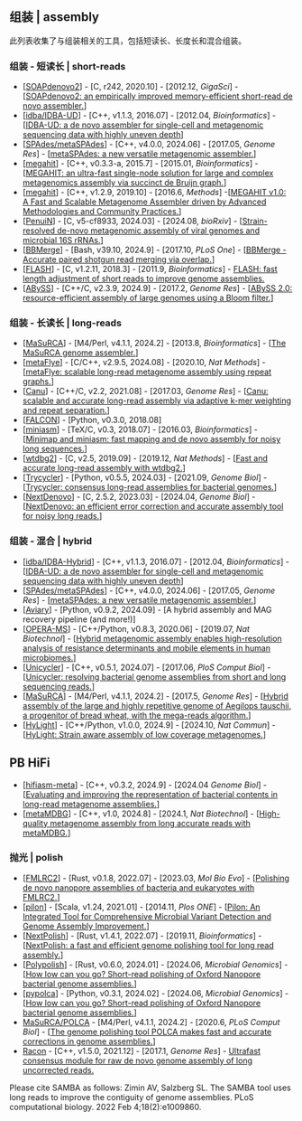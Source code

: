 ## 组装 | assembly

此列表收集了与组装相关的工具，包括短读长、长度长和混合组装。

### 组装 - 短读长 | short-reads
- [[SOAPdenovo2](https://github.com/aquaskyline/SOAPdenovo2)] - [C, r242, 2020.10] - [2012.12, _GigaSci_] - [[SOAPdenovo2: an empirically improved memory-efficient short-read de novo assembler.](https://doi.org/10.1186/2047-217X-1-18)]
- [[idba/IDBA-UD](https://github.com/loneknightpy/idba)] - [C++, v1.1.3, 2016.07] - [2012.04, _Bioinformatics_] - [[IDBA-UD: a de novo assembler for single-cell and metagenomic sequencing data with highly uneven depth](https://doi.org/10.1093/bioinformatics/bts174)]
- [[SPAdes/metaSPAdes](https://github.com/ablab/spades)] - [C++, v4.0.0, 2024.06] - [2017.05, _Genome Res_] - [[metaSPAdes: a new versatile metagenomic assembler.](https://doi.org/10.1101/gr.213959.116)]
- [[megahit](https://github.com/voutcn/megahit)] - [C++, v0.3.3-a, 2015.7] - [2015.01, _Bioinformatics_] - [[MEGAHIT: an ultra-fast single-node solution for large and complex metagenomics assembly via succinct de Bruijn graph.](https://doi.org/10.1093/bioinformatics/btv033)]
- [[megahit](https://github.com/voutcn/megahit)] - [C++, v1.2.9, 2019.10] - [2016.6, _Methods_] -[[MEGAHIT v1.0: A Fast and Scalable Metagenome Assembler driven by Advanced Methodologies and Community Practices.](https://doi.org/10.1016/j.ymeth.2016.02.020)]
- [[PenuiN](https://github.com/soedinglab/plass)] - [C, v5-cf8933, 2024.03] - [2024.08, _bioRxiv_] - [[Strain-resolved de-novo metagenomic assembly of viral genomes and microbial 16S rRNAs.](https://doi.org/10.1101/2024.03.29.587318)]
- [[BBMerge](https://sourceforge.net/projects/bbmap/)] - [Bash, v39.10, 2024.9] - [2017.10, _PLoS One_] - [[BBMerge - Accurate paired shotgun read merging via overlap.](https://doi.org/10.1371/journal.pone.0185056)]
- [[FLASH](https://github.com/ebiggers/flash)] - [C, v1.2.11, 2018.3] - [2011.9, _Bioinformatics_] - [FLASH: fast length adjustment of short reads to improve genome assemblies.](https://doi.org/10.1093/bioinformatics/btr507)
- [[ABySS](https://github.com/bcgsc/abyss)] - [C++/C, v2.3.9, 2024.9] - [2017.2, _Genome Res_] - [[ABySS 2.0: resource-efficient assembly of large genomes using a Bloom filter.](http://www.genome.org/cgi/doi/10.1101/gr.214346.116)]


### 组装 - 长读长 | long-reads
- [[MaSuRCA](https://github.com/alekseyzimin/masurca)] - [M4/Perl, v4.1.1, 2024.2] - [2013.8, _Bioinformatics_] - [[The MaSuRCA genome assembler.](https://doi.org/10.1371/journal.pcbi.1009860)]
- [[metaFlye](https://github.com/fenderglass/Flye)] - [C/C++, v2.9.5, 2024.08] - [2020.10, _Nat Methods_] - [[metaFlye: scalable long-read metagenome assembly using repeat graphs.](https://doi.org/10.1038/s41592-020-00971-x)]
- [[Canu](https://github.com/marbl/canu)] - [C++/C, v2.2, 2021.08] - [2017.03, _Genome Res_] - [[Canu: scalable and accurate long-read assembly via adaptive k-mer weighting and repeat separation.](https://genome.cshlp.org/content/27/5/722)]
- [[FALCON](https://github.com/PacificBiosciences/FALCON)] - [Python, v0.3.0, 2018.08]
- [[miniasm](https://github.com/lh3/miniasm)] - [TeX/C, v0.3, 2018.07] - [2016.03, _Bioinformatics_] - [[Minimap and miniasm: fast mapping and de novo assembly for noisy long sequences.](https://doi.org/10.1093/bioinformatics/btw152)]
- [[wtdbg2](https://github.com/ruanjue/wtdbg2)] - [C, v2.5, 2019.09] - [2019.12, _Nat Methods_] - [[Fast and accurate long-read assembly with wtdbg2.](https://doi.org/10.1038/s41592-019-0669-3)]
- [[Trycycler](https://github.com/rrwick/Trycycler)] - [Python, v0.5.5, 2024.03] - [2021.09, _Genome Biol_] - [[Trycycler: consensus long-read assemblies for bacterial genomes.](https://doi.org/10.1186/s13059-021-02483-z)]
- [[NextDenovo](https://github.com/Nextomics/NextDenovo)] - [C, 2.5.2, 2023.03] - [2024.04, _Genome Biol_] - [[NextDenovo: an efficient error correction and accurate assembly tool for noisy long reads.](https://doi.org/10.1186/s13059-024-03252-4)]

### 组装 - 混合 | hybrid
- [[idba/IDBA-Hybrid](https://github.com/loneknightpy/idba)] - [C++, v1.1.3, 2016.07] - [2012.04, _Bioinformatics_] - [[IDBA-UD: a de novo assembler for single-cell and metagenomic sequencing data with highly uneven depth](https://doi.org/10.1093/bioinformatics/bts174)]
- [[SPAdes/metaSPAdes](https://github.com/ablab/spades)] - [C++, v4.0.0, 2024.06] - [2017.05, _Genome Res_] - [[metaSPAdes: a new versatile metagenomic assembler.](https://doi.org/10.1101/gr.213959.116)]
- [[Aviary](https://github.com/rhysnewell/aviary)] - [Python, v0.9.2, 2024.09] - [A hybrid assembly and MAG recovery pipeline (and more!)]
- [[OPERA-MS](https://github.com/CSB5/OPERA-MS)] - [C++/Python, v0.8.3, 2020.06] - [2019.07, _Nat Biotechnol_] - [[Hybrid metagenomic assembly enables high-resolution analysis of resistance determinants and mobile elements in human microbiomes.](https://doi.org/10.1038/s41587-019-0191-2)]
- [[Unicycler](https://github.com/rrwick/Unicycler)] - [C++, v0.5.1, 2024.07] - [2017.06, _PloS Comput Biol_] - [[Unicycler: resolving bacterial genome assemblies from short and long sequencing reads.](https://doi.org/10.1371/journal.pcbi.1005595)]
- [[MaSuRCA](https://github.com/alekseyzimin/masurca)] - [M4/Perl, v4.1.1, 2024.2] - [2017.5, _Genome Res_] - [[Hybrid assembly of the large and highly repetitive genome of Aegilops tauschii, a progenitor of bread wheat, with the mega-reads algorithm.](https://doi.org/10.1101/gr.213405.116)]
- [[HyLight](https://github.com/LuoGroup2023/HyLight)] - [C++/Python, v1.0.0, 2024.9] - [2024.10, _Nat Commun_] - [[HyLight: Strain aware assembly of low coverage metagenomes.](https://doi.org/10.1038/s41467-024-52907-0)]

## PB HiFi
- [[hifiasm-meta](https://github.com/xfengnefx/hifiasm-meta/)] - [C++, v0.3.2, 2024.9] - [2024.04 _Genome Biol_] - [[Evaluating and improving the representation of bacterial contents in long-read metagenome assemblies.](https://doi.org/10.1186/s13059-024-03234-6)]
- [[metaMDBG](https://github.com/GaetanBenoitDev/metaMDBG)] - [C++, v1.0, 2024.8] - [2024.1, _Nat Biotechnol_] - [[High-quality metagenome assembly from long accurate reads with metaMDBG.](https://doi.org/10.1038/s41587-023-01983-6)]

### 抛光 | polish
- [[FMLRC2](https://github.com/HudsonAlpha/fmlrc2)] - [Rust, v0.1.8, 2022.07] - [2023.03, _Mol Bio Evo_] - [[Polishing de novo nanopore assemblies of bacteria and eukaryotes with FMLRC2.](https://doi.org/10.1093/molbev/msad048)]
- [[pilon](https://github.com/broadinstitute/pilon)] - [Scala, v1.24, 2021.01] - [2014.11, _Plos ONE_] - [[Pilon: An Integrated Tool for Comprehensive Microbial Variant Detection and Genome Assembly Improvement.](https://doi.org/10.1371/journal.pone.0112963)]
- [[NextPolish](https://github.com/Nextomics/NextPolish)] - [Rust, v1.4.1, 2022.07] - [2019.11, _Bioinformatics_] - [[NextPolish: a fast and efficient genome polishing tool for long read assembly.](https://doi.org/10.1093/bioinformatics/btz891)]
- [[Polypolish](https://github.com/rrwick/Polypolish)] - [Rust, v0.6.0, 2024.01] - [2024.06, _Microbial Genomics_] - [[How low can you go? Short-read polishing of Oxford Nanopore bacterial genome assemblies.](https://doi.org/10.1099/mgen.0.001254)]
- [[pypolca](https://github.com/gbouras13/pypolca)] - [Python, v0.3.1, 2024.02] - [2024.06, _Microbial Genomics_] - [[How low can you go? Short-read polishing of Oxford Nanopore bacterial genome assemblies.](https://doi.org/10.1099/mgen.0.001254)]
- [MaSuRCA/POLCA](https://github.com/alekseyzimin/masurca) - [M4/Perl, v4.1.1, 2024.2] - [2020.6, _PLoS Comput Biol_] - [[The genome polishing tool POLCA makes fast and accurate corrections in genome assemblies.](https://doi.org/10.1371/journal.pcbi.1007981)]
- [Racon](https://github.com/lbcb-sci/racon) - [C++, v1.5.0, 2021.12] - [2017.1, _Genome Res_] - [Ultrafast consensus module for raw de novo genome assembly of long uncorrected reads.](http://www.genome.org/cgi/doi/10.1101/gr.214270.116)

Please cite SAMBA as follows: Zimin AV, Salzberg SL. The SAMBA tool uses long reads to improve the contiguity of genome assemblies. PLoS computational biology. 2022 Feb 4;18(2):e1009860.
